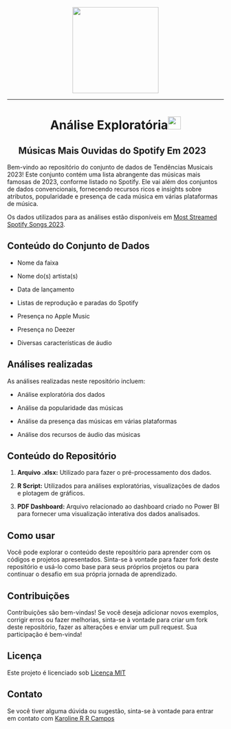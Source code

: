 <div id="header" align="center">
  <img src="https://media.giphy.com/media/J5B1Y8QZnzXXbLQIBu/giphy.gif" width="200"/>
 </div>
 
---

<h1 align="center">Análise Exploratória<img src="https://github.com/souvikguria98/souvikguria98/blob/master/Hi.gif" width="30"> </h1>

<h2 align="center">Músicas Mais Ouvidas do Spotify Em 2023<img src="https://github.com/souvikguria98/souvikguria98/blob/master/Hi.gif" width="15"> </h2>

Bem-vindo ao repositório do conjunto de dados de Tendências Musicais 2023! Este conjunto contém uma lista abrangente das músicas mais famosas de 2023, conforme listado no Spotify. Ele vai além dos conjuntos de dados convencionais, fornecendo recursos ricos e insights sobre atributos, popularidade e presença de cada música em várias plataformas de música.

Os dados utilizados para as análises estão disponíveis em [Most Streamed Spotify Songs 2023](https://www.kaggle.com/datasets/nelgiriyewithana/top-spotify-songs-2023). 

## Conteúdo do Conjunto de Dados

- Nome da faixa
  
- Nome do(s) artista(s)
  
- Data de lançamento
  
- Listas de reprodução e paradas do Spotify
  
- Presença no Apple Music
  
- Presença no Deezer
  
- Diversas características de áudio

## Análises realizadas

As análises realizadas neste repositório incluem:

- Análise exploratória dos dados
  
- Análise da popularidade das músicas
  
- Análise da presença das músicas em várias plataformas

- Análise dos recursos de áudio das músicas

## Conteúdo do Repositório

  1. **Arquivo .xlsx:** Utilizado para fazer o pré-processamento dos dados.
 
  2. **R Script:** Utilizados para análises exploratórias, visualizações de dados e plotagem de gráficos.
 
  3. **PDF Dashboard:** Arquivo relacionado ao dashboard criado no Power BI para fornecer uma visualização interativa dos dados analisados.
 
## Como usar

Você pode explorar o conteúdo deste repositório para aprender com os códigos e projetos apresentados. Sinta-se à vontade para fazer fork deste repositório e usá-lo como base para seus próprios projetos ou para continuar o desafio em sua própria jornada de aprendizado.

## Contribuições

Contribuições são bem-vindas! Se você deseja adicionar novos exemplos, corrigir erros ou fazer melhorias, sinta-se à vontade para criar um fork deste repositório, fazer as alterações e enviar um pull request. Sua participação é bem-vinda!

## Licença

Este projeto é licenciado sob [Licença MIT](https://choosealicense.com/licenses/mit/)

## Contato

Se você tiver alguma dúvida ou sugestão, sinta-se à vontade para entrar em contato com [Karoline R R Campos](https://github.com/karolrrcampos)

